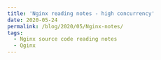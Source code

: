 ```yaml
---
title: 'Nginx reading notes - high concurrency'
date: 2020-05-24
permalink: /blog/2020/05/Nginx-notes/
tags:
  - Nginx source code reading notes
  - Qginx
---
```


